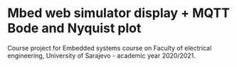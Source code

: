 # Mbed web simulator display + MQTT Bode and Nyquist plot 

Course project for Embedded systems course on Faculty of electrical engineering, University of Sarajevo - academic year 2020/2021.


